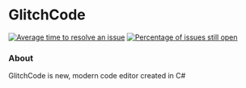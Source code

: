 # GlitchCode
[![Average time to resolve an issue](http://isitmaintained.com/badge/resolution/MichixYT/GlitchCode.svg)](http://isitmaintained.com/project/MichixYT/GlitchCode "Average time to resolve an issue") [![Percentage of issues still open](http://isitmaintained.com/badge/open/MichixYT/GlitchCode.svg)](http://isitmaintained.com/project/MichixYT/GlitchCode "Percentage of issues still open")

### About
GlitchCode is new, modern code editor created in C#
